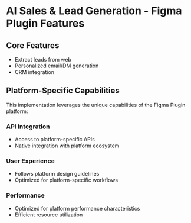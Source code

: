# AI Sales & Lead Generation - Figma Plugin Features

## Core Features
- Extract leads from web
- Personalized email/DM generation
- CRM integration

## Platform-Specific Capabilities
This implementation leverages the unique capabilities of the Figma Plugin platform:

### API Integration
- Access to platform-specific APIs
- Native integration with platform ecosystem

### User Experience
- Follows platform design guidelines
- Optimized for platform-specific workflows

### Performance
- Optimized for platform performance characteristics
- Efficient resource utilization
